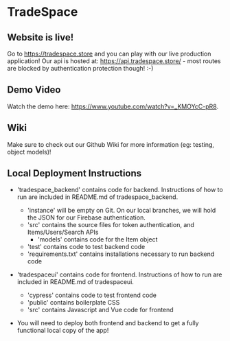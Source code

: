 # TradeSpace

## Website is live!
Go to https://tradespace.store and you can play with  our live production application!
Our api is hosted at: https://api.tradespace.store/ - most routes are blocked by authentication protection though! :-)

## Demo Video
Watch the demo here: https://www.youtube.com/watch?v=_KMOYcC-pR8.

## Wiki
Make sure to check out our Github Wiki for more information (eg: testing, object models)!

## Local Deployment Instructions
- 'tradespace_backend' contains code for backend. Instructions of how to run are included in README.md of tradespace_backend.
  - 'instance' will be empty on Git. On our local branches, we will hold the JSON for our Firebase authentication.
  - 'src' contains the source files for token authentication, and Items/Users/Search APIs
    - 'models' contains code for the Item object
  - 'test' contains code to test backend code
  - 'requirements.txt' contains installations necessary to run backend code
- 'tradespaceui' contains code for frontend. Instructions of how to run are included in README.md of tradespaceui.
  - 'cypress' contains code to test frontend code
  - 'public' contains boilerplate CSS
  - 'src' contains Javascript and Vue code for frontend

- You will need to deploy both frontend and backend to get a fully functional local copy of the app!
